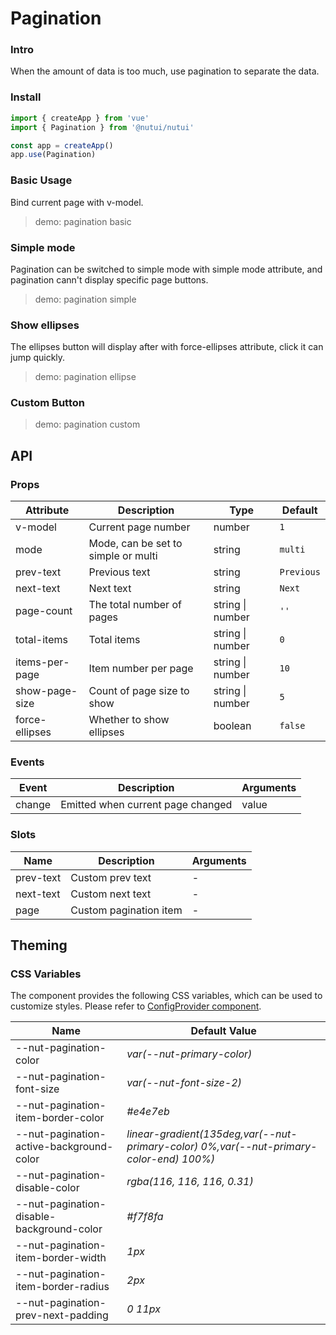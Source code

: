 # Pagination

### Intro

When the amount of data is too much, use pagination to separate the data.

### Install

```js
import { createApp } from 'vue'
import { Pagination } from '@nutui/nutui'

const app = createApp()
app.use(Pagination)
```

### Basic Usage

Bind current page with v-model.

> demo: pagination basic

### Simple mode

Pagination can be switched to simple mode with simple mode attribute, and pagination cann't display specific page buttons.

> demo: pagination simple

### Show ellipses

The ellipses button will display after with force-ellipses attribute, click it can jump quickly.

> demo: pagination ellipse

### Custom Button

> demo: pagination custom

## API

### Props

| Attribute | Description | Type | Default |
| --- | --- | --- | --- |
| v-model | Current page number | number | `1` |
| mode | Mode, can be set to simple or multi | string | `multi` |
| prev-text | Previous text | string | `Previous` |
| next-text | Next text | string | `Next` |
| page-count | The total number of pages | string \| number | `''` |
| total-items | Total items | string \| number | `0` |
| items-per-page | Item number per page | string \| number | `10` |
| show-page-size | Count of page size to show | string \| number | `5` |
| force-ellipses | Whether to show ellipses | boolean | `false` |

### Events

| Event | Description | Arguments |
| --- | --- | --- |
| change | Emitted when current page changed | value |

### Slots

| Name | Description | Arguments |
| --- | --- | --- |
| prev-text | Custom prev text | - |
| next-text | Custom next text | - |
| page | Custom pagination item | - |

## Theming

### CSS Variables

The component provides the following CSS variables, which can be used to customize styles. Please refer to [ConfigProvider component](#/en-US/component/configprovider).

| Name | Default Value |
| --- | --- |
| --nut-pagination-color | _var(--nut-primary-color)_ |
| --nut-pagination-font-size | _var(--nut-font-size-2)_ |
| --nut-pagination-item-border-color | _#e4e7eb_ |
| --nut-pagination-active-background-color | _linear-gradient(135deg,var(--nut-primary-color) 0%,var(--nut-primary-color-end) 100%)_ |
| --nut-pagination-disable-color | _rgba(116, 116, 116, 0.31)_ |
| --nut-pagination-disable-background-color | _#f7f8fa_ |
| --nut-pagination-item-border-width | _1px_ |
| --nut-pagination-item-border-radius | _2px_ |
| --nut-pagination-prev-next-padding | _0 11px_ |
